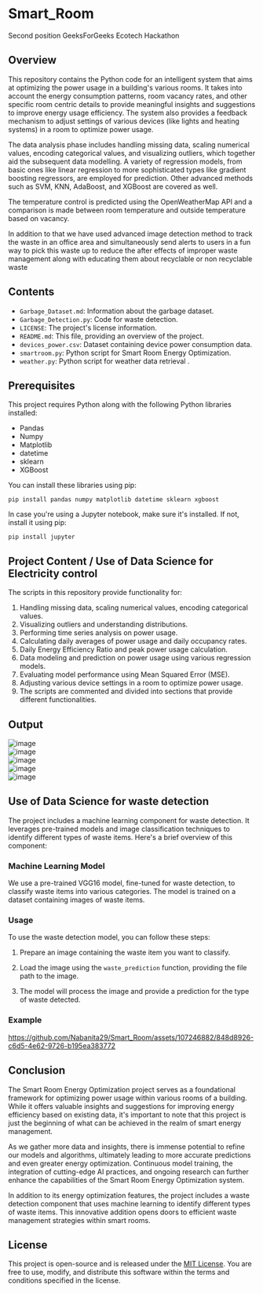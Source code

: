 # Smart_Room
Second position GeeksForGeeks Ecotech Hackathon
## Overview

This repository contains the Python code for an intelligent system that aims at optimizing the power usage in a building's various rooms. It takes into account the energy consumption patterns, room vacancy rates, and other specific room centric details to provide meaningful insights and suggestions to improve energy usage efficiency. The system also provides a feedback mechanism to adjust settings of various devices (like lights and heating systems) in a room to optimize power usage.

The data analysis phase includes handling missing data, scaling numerical values, encoding categorical values, and visualizing outliers, which together aid the subsequent data modelling. A variety of regression models, from basic ones like linear regression to more sophisticated types like gradient boosting regressors, are employed for prediction. Other advanced methods such as SVM, KNN, AdaBoost, and XGBoost are covered as well.

The temperature control is predicted using the OpenWeatherMap API and a comparison is made between room temperature and outside temperature based on vacancy. 

In addition to that we have used advanced image detection method to track the waste in an office area and simultaneously send alerts to users in a fun way to pick this waste up to reduce the after effects of improper waste management along with educating them about recyclable or non recyclable waste

## Contents

- `Garbage_Dataset.md`: Information about the garbage dataset.
- `Garbage_Detection.py`: Code for waste detection.
- `LICENSE`: The project's license information.
- `README.md`: This file, providing an overview of the project.
- `devices_power.csv`: Dataset containing device power consumption data.
- `smartroom.py`: Python script for Smart Room Energy Optimization.
- `weather.py`: Python script for weather data retrieval .

## Prerequisites

This project requires Python along with the following Python libraries installed:

- Pandas
- Numpy
- Matplotlib
- datetime
- sklearn
- XGBoost

You can install these libraries using pip:

`pip install pandas numpy matplotlib datetime sklearn xgboost`

In case you're using a Jupyter notebook, make sure it's installed. If not, install it using pip:

`pip install jupyter`


## Project Content / Use of Data Science for Electricity control
The scripts in this repository provide functionality for:

1. Handling missing data, scaling numerical values, encoding categorical values.
2. Visualizing outliers and understanding distributions.
3. Performing time series analysis on power usage.
4. Calculating daily averages of power usage and daily occupancy rates.
5. Daily Energy Efficiency Ratio and peak power usage calculation.
6. Data modeling and prediction on power usage using various regression models.
7. Evaluating model performance using Mean Squared Error (MSE).
8. Adjusting various device settings in a room to optimize power usage.
9. The scripts are commented and divided into sections that provide different functionalities.

## Output

![image](https://github.com/Nabanita29/Smart_Room/assets/107246882/f7400565-806a-4408-8d2e-2dab667e5653)     
![image](https://github.com/Nabanita29/Smart_Room/assets/107246882/55291d6d-2a8f-4885-b491-0fe9330ab273)       
![image](https://github.com/Nabanita29/Smart_Room/assets/107246882/3d0ddf84-1037-43d1-96f1-e91251c7c54c)               
![image](https://github.com/Nabanita29/Smart_Room/assets/107246882/fda7e058-80f7-4a0e-902f-ebf2d42cfb14)      
![image](https://github.com/Nabanita29/Smart_Room/assets/107246882/085103a2-a004-49d7-962f-b1c2ca626c89)


## Use of Data Science for waste detection

The project includes a machine learning component for waste detection. It leverages pre-trained models and image classification techniques to identify different types of waste items. Here's a brief overview of this component:

### Machine Learning Model

We use a pre-trained VGG16 model, fine-tuned for waste detection, to classify waste items into various categories. The model is trained on a dataset containing images of waste items.

### Usage

To use the waste detection model, you can follow these steps:

1. Prepare an image containing the waste item you want to classify.

2. Load the image using the `waste_prediction` function, providing the file path to the image.

3. The model will process the image and provide a prediction for the type of waste detected.

### Example


https://github.com/Nabanita29/Smart_Room/assets/107246882/848d8926-c6d5-4e62-9726-b195ea383772

## Conclusion

The Smart Room Energy Optimization project serves as a foundational framework for optimizing power usage within various rooms of a building. While it offers valuable insights and suggestions for improving energy efficiency based on existing data, it's important to note that this project is just the beginning of what can be achieved in the realm of smart energy management.

As we gather more data and insights, there is immense potential to refine our models and algorithms, ultimately leading to more accurate predictions and even greater energy optimization. Continuous model training, the integration of cutting-edge AI practices, and ongoing research can further enhance the capabilities of the Smart Room Energy Optimization system.

In addition to its energy optimization features, the project includes a waste detection component that uses machine learning to identify different types of waste items. This innovative addition opens doors to efficient waste management strategies within smart rooms.


## License

This project is open-source and is released under the [MIT License](LICENSE.md). You are free to use, modify, and distribute this software within the terms and conditions specified in the license.



